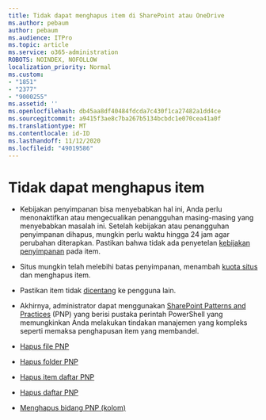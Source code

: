 ```yaml
---
title: Tidak dapat menghapus item di SharePoint atau OneDrive
ms.author: pebaum
author: pebaum
ms.audience: ITPro
ms.topic: article
ms.service: o365-administration
ROBOTS: NOINDEX, NOFOLLOW
localization_priority: Normal
ms.custom:
- "1851"
- "2377"
- "9000255"
ms.assetid: ''
ms.openlocfilehash: db45aa8df40484fdcda7c430f1ca27482a1dd4ce
ms.sourcegitcommit: a9415f3ae8c7ba267b5134bcbdc1e070cea41a0f
ms.translationtype: MT
ms.contentlocale: id-ID
ms.lasthandoff: 11/12/2020
ms.locfileid: "49019586"
---
```

# <a name="unable-to-delete-items"></a>Tidak dapat menghapus item

- Kebijakan penyimpanan bisa menyebabkan hal ini, Anda perlu menonaktifkan atau mengecualikan penangguhan masing-masing yang menyebabkan masalah ini. Setelah kebijakan atau penangguhan penyimpanan dihapus, mungkin perlu waktu hingga 24 jam agar perubahan diterapkan. Pastikan bahwa tidak ada penyetelan [kebijakan penyimpanan](https://docs.microsoft.com/microsoft-365/compliance/retention-policies) pada item.

- Situs mungkin telah melebihi batas penyimpanan, menambah [kuota situs](https://docs.microsoft.com/powershell/module/sharepoint-online/set-sposite?view=sharepoint-ps) dan menghapus item.

- Pastikan item tidak [dicentang](https://support.office.com/article/check-out-check-in-or-discard-changes-to-files-in-a-library-7e2c12a9-a874-4393-9511-1378a700f6de) ke pengguna lain.

- Akhirnya, administrator dapat menggunakan [SharePoint Patterns and Practices](https://docs.microsoft.com/powershell/sharepoint/sharepoint-pnp/sharepoint-pnp-cmdlets?view=sharepoint-ps#installation) (PNP) yang berisi pustaka perintah PowerShell yang memungkinkan Anda melakukan tindakan manajemen yang kompleks seperti memaksa penghapusan item yang membandel.
- [Hapus file PNP](https://docs.microsoft.com/powershell/module/sharepoint-pnp/remove-pnpfile?view=sharepoint-ps)
- [Hapus folder PNP](https://docs.microsoft.com/powershell/module/sharepoint-pnp/remove-pnpfolder?view=sharepoint-ps)
- [Hapus item daftar PNP](https://docs.microsoft.com/powershell/module/sharepoint-pnp/remove-pnplistitem?view=sharepoint-ps)
- [Hapus daftar PNP](https://docs.microsoft.com/powershell/module/sharepoint-pnp/remove-pnplist?view=sharepoint-ps)
- [Menghapus bidang PNP (kolom)](https://docs.microsoft.com/powershell/module/sharepoint-pnp/remove-pnpfield?view=sharepoint-ps)